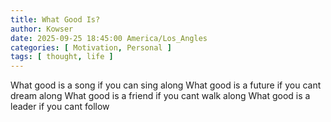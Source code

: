 ```yaml
---
title: What Good Is?
author: Kowser
date: 2025-09-25 18:45:00 America/Los_Angles
categories: [ Motivation, Personal ]
tags: [ thought, life ]
---
```


What good is a song if you can sing along
What good is a future if you cant dream along
What good is a friend if you cant walk along
What good is a leader if you cant follow

